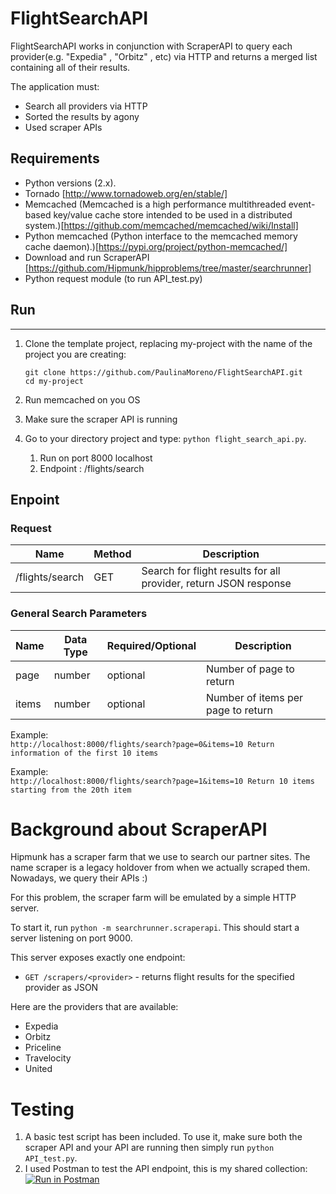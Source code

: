 # FlightSearchAPI

FlightSearchAPI works in conjunction with ScraperAPI to query each provider(e.g. "Expedia" , "Orbitz" , etc) via HTTP and   returns a merged list containing all of their results.

 The application must:
- Search all providers via HTTP
- Sorted the results by agony
- Used scraper APIs

## Requirements
* Python versions (2.x).
* Tornado [http://www.tornadoweb.org/en/stable/]
* Memcached (Memcached is a high performance multithreaded event-based key/value cache store intended to be used in a distributed system.)[https://github.com/memcached/memcached/wiki/Install]
* Python memcached (Python interface to the memcached memory cache daemon).)[https://pypi.org/project/python-memcached/]
* Download and run ScraperAPI [https://github.com/Hipmunk/hipproblems/tree/master/searchrunner]
* Python request module (to run API_test.py)

## Run
--------
1. Clone the template project, replacing my-project with the name of the project you are creating:
    ```
    git clone https://github.com/PaulinaMoreno/FlightSearchAPI.git
    cd my-project
    ```
2. Run memcached on you OS

3. Make sure the scraper API is running 

4. Go to your directory project and type: `python flight_search_api.py`.
    1. Run on port 8000 localhost
    2. Endpoint : /flights/search
                         

## Enpoint
  ### Request
                           
  | Name            | Method        | Description   |
  | -------------   | ------------- | ------------- |
  | /flights/search |   GET         | Search for flight results for all provider, return JSON response |

  
  ### General Search Parameters
  
  | Name            | Data Type     | Required/Optional | Description   |
  | -------------   | ------------- | ------------- |------------- |
  | page |   number  | optional    | Number of page to return |
  | items |   number  | optional    | Number of items per page to return |
  
  
  Example:  
        ```
          http://localhost:8000/flights/search?page=0&items=10
          Return information of the first 10 items
        ```
        
  Example:      
        ```
         http://localhost:8000/flights/search?page=1&items=10
         Return 10 items starting from the 20th item
        ```
   
      
# Background about ScraperAPI

Hipmunk has a scraper farm that we use to search our partner sites. The name scraper is a legacy holdover from when we actually scraped them. Nowadays, we query their APIs :)

For this problem, the scraper farm will be emulated by a simple HTTP server.

To start it, run `python -m searchrunner.scraperapi`. This should start a server listening on port 9000.

This server exposes exactly one endpoint:

- `GET /scrapers/<provider>` - returns flight results for the specified provider as JSON

Here are the providers that are available:

- Expedia
- Orbitz
- Priceline
- Travelocity
- United

# Testing

1. A basic test script has been included. To use it, make sure both the scraper API and your API are running then simply run `python API_test.py`.
2. I used Postman to test the API endpoint, this is my shared collection: [![Run in Postman](https://run.pstmn.io/button.svg)](https://app.getpostman.com/run-collection/65d64d4552f8f9288ee8)
  
